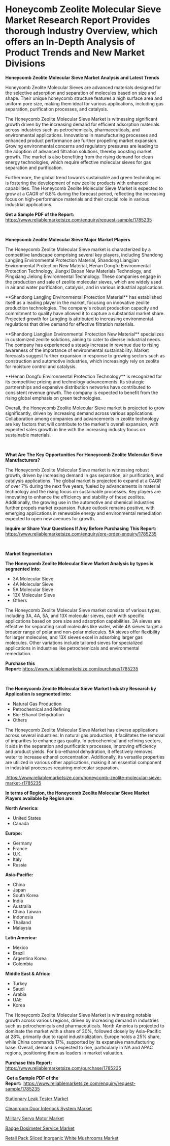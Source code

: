 <p><h1>Honeycomb Zeolite Molecular Sieve Market Research Report Provides thorough Industry Overview, which offers an In-Depth Analysis of Product Trends and New Market Divisions</h1></p><p><strong>Honeycomb Zeolite Molecular Sieve Market Analysis and Latest Trends</strong></p>
<p><p>Honeycomb Zeolite Molecular Sieves are advanced materials designed for the selective adsorption and separation of molecules based on size and shape. Their unique honeycomb structure features a high surface area and uniform pore size, making them ideal for various applications, including gas separation, purification processes, and catalysis.</p><p>The Honeycomb Zeolite Molecular Sieve Market is witnessing significant growth driven by the increasing demand for efficient adsorption materials across industries such as petrochemicals, pharmaceuticals, and environmental applications. Innovations in manufacturing processes and enhanced product performance are further propelling market expansion. Growing environmental concerns and regulatory pressures are leading to the adoption of advanced filtration solutions, thereby boosting market growth. The market is also benefiting from the rising demand for clean energy technologies, which require effective molecular sieves for gas separation and purification.</p><p>Furthermore, the global trend towards sustainable and green technologies is fostering the development of new zeolite products with enhanced capabilities. The Honeycomb Zeolite Molecular Sieve Market is expected to grow at a CAGR of 6.8% during the forecast period, reflecting the increasing focus on high-performance materials and their crucial role in various industrial applications.</p></p>
<p><strong>Get a Sample PDF of the Report:&nbsp;</strong> <a href="https://www.reliablemarketsize.com/enquiry/request-sample/1785235?utm_campaign=1590&utm_medium=2&utm_source=Github&utm_content=ia&utm_term=13102024&utm_id=honeycomb-zeolite-molecular-sieve">https://www.reliablemarketsize.com/enquiry/request-sample/1785235</a></p>
<p>&nbsp;</p>
<p><strong>Honeycomb Zeolite Molecular Sieve Major Market Players</strong></p>
<p><p>The Honeycomb Zeolite Molecular Sieve market is characterized by a competitive landscape comprising several key players, including Shandong Langjing Environmental Protection Material, Shandong Liangjian Environmental Protection New Material, Henan Dongfu Environmental Protection Technology, Jiangxi Baoan New Materials Technology, and Pingxiang Jielong Environmental Technology. These companies engage in the production and sale of zeolite molecular sieves, which are widely used in air and water purification, catalysis, and in various industrial applications.</p><p>**Shandong Langjing Environmental Protection Material** has established itself as a leading player in the market, focusing on innovative zeolite production technologies. The company's robust production capacity and commitment to quality have allowed it to capture a substantial market share. Projected growth for Langjing is attributed to increasing environmental regulations that drive demand for effective filtration materials.</p><p>**Shandong Liangjian Environmental Protection New Material** specializes in customized zeolite solutions, aiming to cater to diverse industrial needs. The company has experienced a steady increase in revenue due to rising awareness of the importance of environmental sustainability. Market forecasts suggest further expansion in response to growing sectors such as construction and automotive industries, which increasingly rely on zeolite for moisture control and catalysis.</p><p>**Henan Dongfu Environmental Protection Technology** is recognized for its competitive pricing and technology advancements. Its strategic partnerships and expansive distribution networks have contributed to consistent revenue growth. The company is expected to benefit from the rising global emphasis on green technologies.</p><p>Overall, the Honeycomb Zeolite Molecular Sieve market is projected to grow significantly, driven by increasing demand across various applications. Collaboration among companies and advancements in zeolite technology are key factors that will contribute to the market's overall expansion, with expected sales growth in line with the increasing industry focus on sustainable materials.</p></p>
<p>&nbsp;</p>
<p><strong>What Are The Key Opportunities For Honeycomb Zeolite Molecular Sieve Manufacturers?</strong></p>
<p><p>The Honeycomb Zeolite Molecular Sieve market is witnessing robust growth, driven by increasing demand in gas separation, air purification, and catalysis applications. The global market is projected to expand at a CAGR of over 7% during the next five years, fueled by advancements in material technology and the rising focus on sustainable processes. Key players are innovating to enhance the efficiency and stability of these zeolites. Additionally, the growing use in the automotive and chemical industries further propels market expansion. Future outlook remains positive, with emerging applications in renewable energy and environmental remediation expected to open new avenues for growth.</p></p>
<p><strong>Inquire or Share Your Questions If Any Before Purchasing This Report:</strong> <a href="https://www.reliablemarketsize.com/enquiry/pre-order-enquiry/1785235?utm_campaign=1590&utm_medium=2&utm_source=Github&utm_content=ia&utm_term=13102024&utm_id=honeycomb-zeolite-molecular-sieve">https://www.reliablemarketsize.com/enquiry/pre-order-enquiry/1785235</a></p>
<p>&nbsp;</p>
<p><strong>Market Segmentation</strong></p>
<p><strong>The Honeycomb Zeolite Molecular Sieve Market Analysis by types is segmented into:</strong></p>
<p><ul><li>3A Molecular Sieve</li><li>4A Molecular Sieve</li><li>5A Molecular Sieve</li><li>13X Molecular Sieve</li><li>Others</li></ul></p>
<p><p>The Honeycomb Zeolite Molecular Sieve market consists of various types, including 3A, 4A, 5A, and 13X molecular sieves, each with specific applications based on pore size and adsorption capabilities. 3A sieves are effective for separating small molecules like water, while 4A sieves target a broader range of polar and non-polar molecules. 5A sieves offer flexibility for larger molecules, and 13X sieves excel in adsorbing larger gas molecules. Other variations include tailored sieves for specialized applications in industries like petrochemicals and environmental remediation.</p></p>
<p><strong>Purchase this Report:&nbsp;</strong><a href="https://www.reliablemarketsize.com/purchase/1785235?utm_campaign=1590&utm_medium=2&utm_source=Github&utm_content=ia&utm_term=13102024&utm_id=honeycomb-zeolite-molecular-sieve">https://www.reliablemarketsize.com/purchase/1785235</a></p>
<p>&nbsp;</p>
<p><strong>The Honeycomb Zeolite Molecular Sieve Market Industry Research by Application is segmented into:</strong></p>
<p><ul><li>Natural Gas Production</li><li>Petrochemical and Refining</li><li>Bio-Ethanol Dehydration</li><li>Others</li></ul></p>
<p><p>The Honeycomb Zeolite Molecular Sieve Market has diverse applications across several industries. In natural gas production, it facilitates the removal of impurities to enhance gas quality. In petrochemical and refining sectors, it aids in the separation and purification processes, improving efficiency and product yields. For bio-ethanol dehydration, it effectively removes water to increase ethanol concentration. Additionally, its versatile properties are utilized in various other applications, making it an essential component in industrial processes requiring molecular separation.</p></p>
<p><a href="https://www.reliablemarketsize.com/honeycomb-zeolite-molecular-sieve-market-r1785235?utm_campaign=1590&utm_medium=2&utm_source=Github&utm_content=ia&utm_term=13102024&utm_id=honeycomb-zeolite-molecular-sieve">&nbsp;https://www.reliablemarketsize.com/honeycomb-zeolite-molecular-sieve-market-r1785235</a></p>
<p><strong>In terms of Region, the Honeycomb Zeolite Molecular Sieve Market Players available by Region are:</strong></p>
<p>
    <p> <strong> North America: </strong>
        <ul>
            <li>United States</li>
            <li>Canada</li>
        </ul>
        </p> 
    <p> <strong> Europe: </strong>
        <ul>
            <li>Germany</li>
            <li>France</li>
            <li>U.K.</li>
            <li>Italy</li>
            <li>Russia</li>
        </ul>
        </p> 
    <p> <strong> Asia-Pacific: </strong>
        <ul>
            <li>China</li>
            <li>Japan</li>
            <li>South Korea</li>
            <li>India</li>
            <li>Australia</li>
            <li>China Taiwan</li>
            <li>Indonesia</li>
            <li>Thailand</li>
            <li>Malaysia</li>
        </ul>
        </p> 
    <p> <strong> Latin America: </strong>
        <ul>
            <li>Mexico</li>
            <li>Brazil</li>
            <li>Argentina Korea</li>
            <li>Colombia</li>
        </ul>
        </p> 
    <p> <strong> Middle East & Africa: </strong>
        <ul>
            <li>Turkey</li>
            <li>Saudi</li>
            <li>Arabia</li>
            <li>UAE</li>
            <li>Korea</li>
        </ul>
    </p>
    </p>
<p><p>The Honeycomb Zeolite Molecular Sieve Market is witnessing notable growth across various regions, driven by increasing demand in industries such as petrochemicals and pharmaceuticals. North America is projected to dominate the market with a share of 30%, followed closely by Asia-Pacific at 28%, primarily due to rapid industrialization. Europe holds a 25% share, while China commands 17%, supported by its expansive manufacturing base. Overall, demand is expected to rise, particularly in NA and APAC regions, positioning them as leaders in market valuation.</p></p>
<p><strong>Purchase this Report: </strong><a href="https://www.reliablemarketsize.com/purchase/1785235?utm_campaign=1590&utm_medium=2&utm_source=Github&utm_content=ia&utm_term=13102024&utm_id=honeycomb-zeolite-molecular-sieve">https://www.reliablemarketsize.com/purchase/1785235</a></p>
<p>&nbsp;<strong>Get a Sample PDF of the Report:&nbsp;&nbsp;</strong><a href="https://www.reliablemarketsize.com/enquiry/request-sample/1785235?utm_campaign=1590&utm_medium=2&utm_source=Github&utm_content=ia&utm_term=13102024&utm_id=honeycomb-zeolite-molecular-sieve">https://www.reliablemarketsize.com/enquiry/request-sample/1785235</a></p>
<p><strong></strong></p>
<p><p><a href="https://www.linkedin.com/pulse/global-stationary-leak-tester-market-size-share-analysis-k1izc?utm_campaign=1590&utm_medium=2&utm_source=Github&utm_content=ia&utm_term=13102024&utm_id=honeycomb-zeolite-molecular-sieve">Stationary Leak Tester Market</a></p><p><a href="https://www.linkedin.com/pulse/cleanroom-door-interlock-system-market-overview-global-trends-nr0jc?utm_campaign=1590&utm_medium=2&utm_source=Github&utm_content=ia&utm_term=13102024&utm_id=honeycomb-zeolite-molecular-sieve">Cleanroom Door Interlock System Market</a></p><p><a href="https://www.linkedin.com/pulse/strategic-roadmap-success-global-military-servo-motor-market-iaymc?utm_campaign=1590&utm_medium=2&utm_source=Github&utm_content=ia&utm_term=13102024&utm_id=honeycomb-zeolite-molecular-sieve">Military Servo Motor Market</a></p><p><a href="https://www.linkedin.com/pulse/badge-dosimeter-service-market-growth-segmentation-regional-riroe?utm_campaign=1590&utm_medium=2&utm_source=Github&utm_content=ia&utm_term=13102024&utm_id=honeycomb-zeolite-molecular-sieve">Badge Dosimeter Service Market</a></p><p><a href="https://www.linkedin.com/pulse/global-retail-pack-sliced-inorganic-white-mushrooms-2nihc?utm_campaign=1590&utm_medium=2&utm_source=Github&utm_content=ia&utm_term=13102024&utm_id=honeycomb-zeolite-molecular-sieve">Retail Pack Sliced Inorganic White Mushrooms Market</a></p></p>